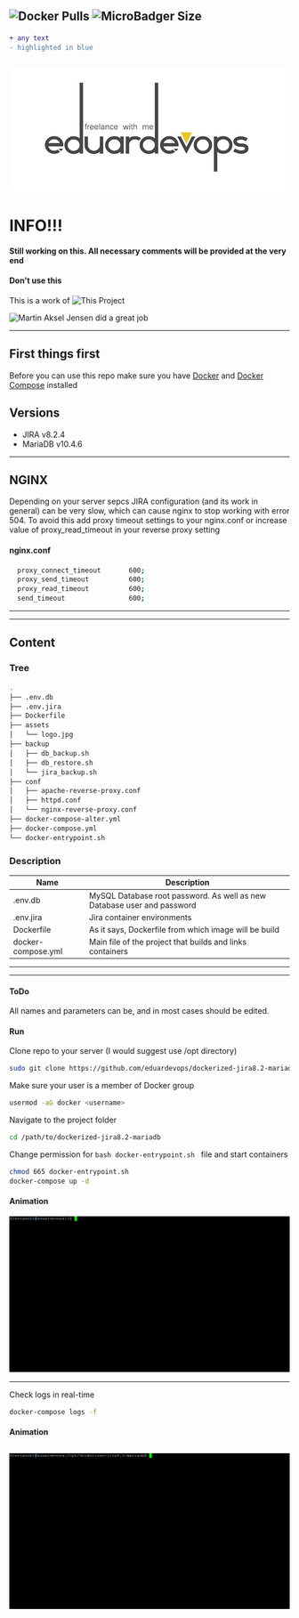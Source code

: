 <!-- ## Dockerized JIRA v8.2 and MariaDB v10.4 -->
<img alt="Docker Pulls" src="https://img.shields.io/docker/pulls/eduardevops/jira8.2.svg" style="max-width:100%;"> <img alt="MicroBadger Size" src="https://img.shields.io/microbadger/image-size/eduardevops/jira8.2.svg?style=plastic" style="max-width:100%;">
-----


```diff
+ any text
- highlighted in blue
```

![Logo](./assets/logo.jpg)
------

# INFO!!!
####  Still working on this. All necessary comments will be provided at the very end
####  Don't use this

This is a work of  ![This Project](https://github.com/cptactionhank/docker-atlassian-jira)

![Martin Aksel Jensen](https://github.com/cptactionhank) did a great job

------
## First things first
Before you can use this repo make sure you have [Docker](https://www.docker.com/) and [Docker Compose](https://docs.docker.com/compose/install/) installed

## Versions
*	JIRA v8.2.4
*	MariaDB v10.4.6

-----
## NGINX
Depending on your server sepcs JIRA configuration (and its work in general) can be very slow, which can cause nginx to stop working with error 504. To avoid this add proxy timeout settings to your nginx.conf or increase value of proxy_read_timeout in your reverse proxy setting

#### nginx.conf

```bash
  proxy_connect_timeout       600;
  proxy_send_timeout          600;
  proxy_read_timeout          600;
  send_timeout                600;
```
-----

------
## Content

### Tree

```bash
.
├── .env.db
├── .env.jira
├── Dockerfile
├── assets
│   └── logo.jpg
├── backup
│   ├── db_backup.sh
│   ├── db_restore.sh
│   └── jira_backup.sh
├── conf
│   ├── apache-reverse-proxy.conf
│   ├── httpd.conf
│   └── nginx-reverse-proxy.conf
├── docker-compose-alter.yml
├── docker-compose.yml
└── docker-entrypoint.sh
```

### Description

Name | Description
------------------- | -------------
.env.db             | MySQL Database root password. As well as new Database user and password
.env.jira           | Jira container environments
Dockerfile          | As it says, Dockerfile from which image will be build
docker-compose.yml  | Main file of the project that builds and links containers


------

-----
#### ToDo
All names and parameters can be, and in most cases should be edited.


#### Run
Clone repo to your server (I would suggest use /opt directory)
```bash
sudo git clone https://github.com/eduardevops/dockerized-jira8.2-mariadb.git
```

Make sure your user is a member of Docker group
```sh
usermod -aG docker <username>
```
Navigate to the project folder
```sh
cd /path/to/dockerized-jira8.2-mariadb
```
Change permission for ```bash docker-entrypoint.sh ``` file and start containers
```sh
chmod 665 docker-entrypoint.sh
docker-compose up -d
```

#### Animation
![Animation](./assets/docker-compose-up.gif)

------
Check logs in real-time
```sh
docker-compose logs -f
```

#### Animation
![Animation](./assets/docker-compose-logs.gif)
-----
